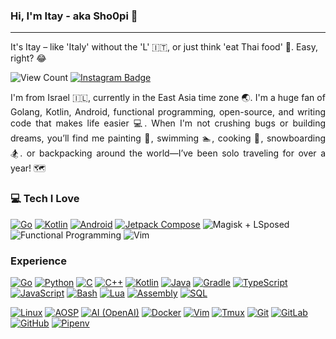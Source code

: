 ### Hi, I'm Itay - aka Sho0pi 👋

---
It's Itay – like 'Italy' without the 'L' 🇮🇹, or just think 'eat Thai food' 🍜. Easy, right? 😂

![View Count](https://komarev.com/ghpvc/?username=Sho0pi) [![Instagram Badge](https://img.shields.io/badge/itay.png-white?style=flat&logo=instagram&logoColor=e84393)](https://instagram.com/itay.png) 

<!--- [![Buy Me a Coffee Badge](https://img.shields.io/badge/Support-fedd03?style=flat&labelColor=fedd03&logo=buy-me-a-coffee&logoColor=black)](https://www.buymeacoffee.com/sho0pi) [![Ko-Fi  Badge](https://img.shields.io/badge/Support-F16061?style=flat&labelColor=F16061&logo=ko-fi&logoColor=white)](https://www.ko-fi.com/sho0pi) --->

<p align="justify"> 
I'm from Israel 🇮🇱, currently in the East Asia time zone 🌏. I'm a huge fan of Golang, Kotlin, Android, functional programming, open-source, and writing code that makes life easier 💻. When I'm not crushing bugs or building dreams, you’ll find me painting 🎨, swimming 🏊, cooking 🍳, snowboarding 🏂. or backpacking around the world—I’ve been solo traveling for over a year! 🗺️
</p>

### 💻 Tech I Love
[![Go](https://img.shields.io/badge/Go-00ADD8?style=flat&logo=go&logoColor=white)](https://github.com/Sho0pi?tab=repositories&q=&type=&language=go)
[![Kotlin](https://img.shields.io/badge/Kotlin-AF27EB?style=flat&logo=kotlin&logoColor=white)](https://github.com/Sho0pi?tab=repositories&q=&type=&language=kotlin)
[![Android](https://img.shields.io/badge/Android-3DDC84?style=flat&logo=android&logoColor=white)](https://github.com/search?q=user%3Asho0pi+language%3AKotlin+language%3AJava+&type=repositories)
[![Jetpack Compose](https://img.shields.io/badge/Jetpack_Compose-4285F4?style=flat&logo=jetpack-compose&logoColor=white)](https://github.com/search?q=user%3ASho0pi+topic%3Ajetpack-compose&type=repositories)
![Magisk + LSposed](https://img.shields.io/badge/Magisk_+_LSposed-EC6665?style=flat&logo=magisk&logoColor=white)
![Functional Programming](https://img.shields.io/badge/Functional_Programming-121011?style=flat&logo=racket&logoColor=white)
![Vim](https://img.shields.io/badge/Vim-019733?style=flat&logo=vim&logoColor=white)


### Experience
[![Go](https://img.shields.io/badge/-Go-000?logo=go)](https://github.com/Sho0pi?tab=repositories&language=go)
[![Python](https://img.shields.io/badge/-Python-000?logo=python)](https://github.com/Sho0pi?tab=repositories&language=python)
[![C](https://img.shields.io/badge/-C-000?logo=c)](https://github.com/Sho0pi?tab=repositories&language=c)
[![C++](https://img.shields.io/badge/-C++-000?logo=c%2B%2B)](https://github.com/Sho0pi?tab=repositories&language=c%2B%2B)
[![Kotlin](https://img.shields.io/badge/-Kotlin-000?logo=kotlin)](https://github.com/Sho0pi?tab=repositories&language=kotlin)
[![Java](https://img.shields.io/badge/-Java-000?logo=java)](https://github.com/Sho0pi?tab=repositories&language=java)
[![Gradle](https://img.shields.io/badge/-Gradle-000?logo=gradle)](https://github.com/Sho0pi?tab=repositories&language=groovy)
[![TypeScript](https://img.shields.io/badge/-TypeScript-000?logo=typescript)](https://github.com/Sho0pi?tab=repositories&language=typescript)
[![JavaScript](https://img.shields.io/badge/-JavaScript-000?logo=javascript)](https://github.com/Sho0pi?tab=repositories&language=javascript)
[![Bash](https://img.shields.io/badge/-Bash-000?logo=gnu-bash)](https://github.com/Sho0pi?tab=repositories&language=shell)
[![Lua](https://img.shields.io/badge/-Lua-000?logo=lua)](https://github.com/Sho0pi?tab=repositories&language=lua)
[![Assembly](https://img.shields.io/badge/-Assembly-000?logo=assemblyscript)](https://github.com/Sho0pi?tab=repositories&language=assembly)
[![SQL](https://img.shields.io/badge/-SQL-000?logo=postgresql)](https://github.com/Sho0pi?tab=repositories&language=sql)

[![Linux](https://img.shields.io/badge/-Linux-000?logo=linux)](https://www.linux.org/)
[![AOSP](https://img.shields.io/badge/-AOSP-000?logo=android)](https://cs.android.com/)
[![AI (OpenAI)](https://img.shields.io/badge/-AI-000?logo=openai)](https://openai.com/)
[![Docker](https://img.shields.io/badge/-Docker-000?logo=docker)](https://www.docker.com/)
[![Vim](https://img.shields.io/badge/-Vim-000?logo=vim)](https://www.vim.org/)
[![Tmux](https://img.shields.io/badge/-Tmux-000?logo=tmux)](https://github.com/tmux/tmux)
[![Git](https://img.shields.io/badge/-Git-000?logo=git)](https://git-scm.com/)
[![GitLab](https://img.shields.io/badge/-GitLab-000?logo=gitlab)](https://gitlab.com/Sho0pi)
[![GitHub](https://img.shields.io/badge/-GitHub-000?logo=github)](https://github.com/Sho0pi)
[![Pipenv](https://img.shields.io/badge/-Pipenv-000?logo=python)](https://pipenv.pypa.io/)


<!--
**Sho0pi/sho0pi** is a ✨ _special_ ✨ repository because its `README.md` (this file) appears on your GitHub profile.

Here are some ideas to get you started:

- 🔭 I’m currently working on ...
- 🌱 I’m currently learning ...
- 👯 I’m looking to collaborate on ...
- 🤔 I’m looking for help with ...
- 💬 Ask me about ...
- 📫 How to reach me: ...
- 😄 Pronouns: ...
- ⚡ Fun fact: ...
-->
